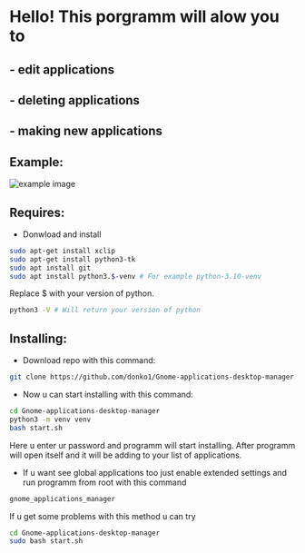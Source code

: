 # Hello! This porgramm will alow you to
## - edit applications
## - deleting applications
## - making new applications
## Example:
![example image](https://github.com/donko1/Gnome-applications-desktop-manager/raw/main/assets/example.png)
## Requires:
- Donwload and install
```bash
sudo apt-get install xclip
sudo apt-get install python3-tk
sudo apt install git
sudo apt install python3.$-venv # For example python-3.10-venv
```
Replace $ with your version of python. 
```bash
python3 -V # Will return your version of python
```
## Installing:

- Download repo with this command:
```bash
git clone https://github.com/donko1/Gnome-applications-desktop-manager.git
```

- Now u can start installing with this command:
```bash
cd Gnome-applications-desktop-manager
python3 -m venv venv
bash start.sh
```
Here u enter ur password and programm will start installing. After programm will open itself and it will be adding to your list of applications.
- If u want see global applications too just enable extended settings and run programm from root with this command
```bash
gnome_applications_manager
```
If u get some problems with this method u can try
```bash
cd Gnome-applications-desktop-manager
sudo bash start.sh
```